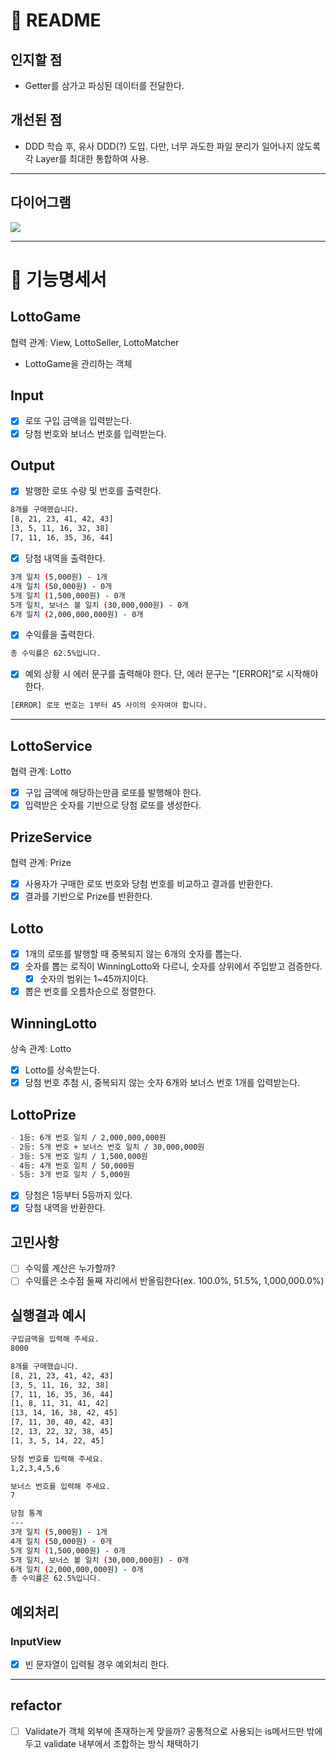 # 🚀 README

## 인지할 점

- Getter를 삼가고 파싱된 데이터를 전달한다.

## 개선된 점

- DDD 학습 후, 유사 DDD(?) 도입. 다만, 너무 과도한 파일 분리가 일어나지 않도록 각 Layer를 최대한 통합하여 사용.

---

## 다이어그램

![](https://i.imgur.com/bp6iQ1z.png)

---

# 🎯 기능명세서

## LottoGame

협력 관계: View, LottoSeller, LottoMatcher

- LottoGame을 관리하는 객체

## Input

- [x] 로또 구입 금액을 입력받는다.
- [x] 당첨 번호와 보너스 번호를 입력받는다.

## Output

- [x] 발행한 로또 수량 및 번호를 출력한다.

```bash
8개를 구매했습니다.
[8, 21, 23, 41, 42, 43]
[3, 5, 11, 16, 32, 38]
[7, 11, 16, 35, 36, 44]
```

- [x] 당첨 내역을 출력한다.

```bash
3개 일치 (5,000원) - 1개
4개 일치 (50,000원) - 0개
5개 일치 (1,500,000원) - 0개
5개 일치, 보너스 볼 일치 (30,000,000원) - 0개
6개 일치 (2,000,000,000원) - 0개
```

- [x] 수익률을 출력한다.

```bash
총 수익률은 62.5%입니다.
```

- [x] 예외 상황 시 에러 문구를 출력해야 한다. 단, 에러 문구는 "[ERROR]"로 시작해야 한다.

```bash
[ERROR] 로또 번호는 1부터 45 사이의 숫자여야 합니다.
```

---

## LottoService

협력 관계: Lotto

- [x] 구입 금액에 해당하는만큼 로또를 발행해야 한다.
- [x] 입력받은 숫자를 기반으로 당첨 로또를 생성한다.

## PrizeService

협력 관계: Prize

- [x] 사용자가 구매한 로또 번호와 당첨 번호를 비교하고 결과를 반환한다.
- [x] 결과를 기반으로 Prize를 반환한다.

## Lotto

- [x] 1개의 로또를 발행할 때 중복되지 않는 6개의 숫자를 뽑는다.
- [x] 숫자를 뽑는 로직이 WinningLotto와 다르니, 숫자를 상위에서 주입받고 검증한다.
  - [x] 숫자의 범위는 1~45까지이다.
- [x] 뽑은 번호를 오름차순으로 정렬한다.

## WinningLotto

상속 관계: Lotto

- [x] Lotto를 상속받는다.
- [x] 당첨 번호 추첨 시, 중복되지 않는 숫자 6개와 보너스 번호 1개를 입력받는다.

## LottoPrize

```md
- 1등: 6개 번호 일치 / 2,000,000,000원
- 2등: 5개 번호 + 보너스 번호 일치 / 30,000,000원
- 3등: 5개 번호 일치 / 1,500,000원
- 4등: 4개 번호 일치 / 50,000원
- 5등: 3개 번호 일치 / 5,000원
```

- [x] 당첨은 1등부터 5등까지 있다.
- [x] 당첨 내역을 반환한다.

## 고민사항

- [ ] 수익률 계산은 누가할까?
- [ ] 수익률은 소수점 둘째 자리에서 반올림한다(ex. 100.0%, 51.5%, 1,000,000.0%)

## 실행결과 예시

```bash
구입금액을 입력해 주세요.
8000

8개를 구매했습니다.
[8, 21, 23, 41, 42, 43]
[3, 5, 11, 16, 32, 38]
[7, 11, 16, 35, 36, 44]
[1, 8, 11, 31, 41, 42]
[13, 14, 16, 38, 42, 45]
[7, 11, 30, 40, 42, 43]
[2, 13, 22, 32, 38, 45]
[1, 3, 5, 14, 22, 45]

당첨 번호를 입력해 주세요.
1,2,3,4,5,6

보너스 번호를 입력해 주세요.
7

당첨 통계
---
3개 일치 (5,000원) - 1개
4개 일치 (50,000원) - 0개
5개 일치 (1,500,000원) - 0개
5개 일치, 보너스 볼 일치 (30,000,000원) - 0개
6개 일치 (2,000,000,000원) - 0개
총 수익률은 62.5%입니다.
```

## 예외처리

### InputView

- [x] 빈 문자열이 입력될 경우 예외처리 한다.

---

## refactor

- [ ] Validate가 객체 외부에 존재하는게 맞을까? 공통적으로 사용되는 is메서드만 밖에 두고 validate 내부에서 조합하는 방식 채택하기
